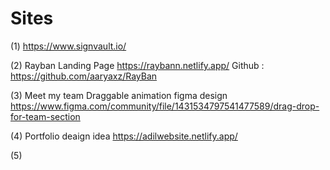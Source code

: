 # Sites
(1) https://www.signvault.io/ 

(2) Rayban Landing Page https://raybann.netlify.app/  Github : https://github.com/aaryaxz/RayBan

(3) Meet my team Draggable animation figma design https://www.figma.com/community/file/1431534797541477589/drag-drop-for-team-section

(4) Portfolio deaign idea https://adilwebsite.netlify.app/

(5) 


